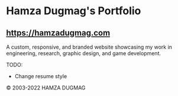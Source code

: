 # Hamza Dugmag's Portfolio
## https://hamzadugmag.com

A custom, responsive, and branded website showcasing my work in engineering, research, graphic design, and game development.

TODO:
- Change resume style

© 2003-2022 HAMZA DUGMAG
